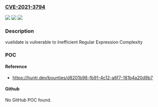 ### [CVE-2021-3794](https://cve.mitre.org/cgi-bin/cvename.cgi?name=CVE-2021-3794)
![](https://img.shields.io/static/v1?label=Product&message=vuelidate%2Fvuelidate&color=blue)
![](https://img.shields.io/static/v1?label=Version&message=%3C%3D%202.0.0-alpha.25%20&color=brighgreen)
![](https://img.shields.io/static/v1?label=Vulnerability&message=CWE-1333%20Inefficient%20Regular%20Expression%20Complexity&color=brighgreen)

### Description

vuelidate is vulnerable to Inefficient Regular Expression Complexity

### POC

#### Reference
- https://huntr.dev/bounties/d8201b98-fb91-4c12-a6f7-181b4a20d9b7

#### Github
No GitHub POC found.


